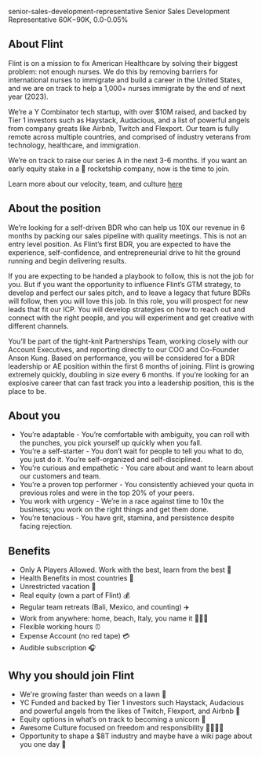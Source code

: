 senior-sales-development-representative
Senior Sales Development Representative
$60K-$90K, 0.0-0.05%


## About Flint

Flint is on a mission to fix American Healthcare by solving their biggest problem: not enough nurses. We do this by removing barriers for international nurses to immigrate and build a career in the United States, and we are on track to help a 1,000+ nurses immigrate by the end of next year (2023). 

We’re a Y Combinator tech startup, with over $10M raised, and backed by Tier 1 investors such as Haystack, Audacious, and a list of powerful angels from company greats like Airbnb, Twitch and Flexport. Our team is fully remote across multiple countries, and comprised of industry veterans from technology, healthcare, and immigration. 

We’re on track to raise our series A in the next 3-6 months. If you want an early equity stake in a 🚀 rocketship company, now is the time to join.

Learn more about our velocity, team, and culture [here](https://www.notion.so/Intro-to-Flint-a95275943bd94f7c83d7ae570201ded1)


## About the position
We’re looking for a self-driven BDR who can help us 10X our revenue in 6 months by packing our sales pipeline with quality meetings. This is not an entry level position. As Flint’s first BDR, you are expected to have the experience, self-confidence, and entrepreneurial drive to hit the ground running and begin delivering results. 

If you are expecting to be handed a playbook to follow, this is not the job for you. But if you want the opportunity to influence Flint’s GTM strategy, to develop and perfect our sales pitch, and to leave a legacy that future BDRs will follow, then you will love this job. In this role, you will prospect for new leads that fit our ICP. You will develop strategies on how to reach out and connect with the right people, and you will experiment and get creative with different channels.

You’ll be part of the tight-knit Partnerships Team, working closely with our Account Executives, and reporting directly to our COO and Co-Founder Anson Kung. Based on performance, you will be considered for a BDR leadership or AE position within the first 6 months of joining. Flint is growing extremely quickly, doubling in size every 6 months. If you’re looking for an explosive career that can fast track you into a leadership position, this is the place to be.

## About you
- You’re adaptable - You’re comfortable with ambiguity, you can roll with the punches, you pick yourself up quickly when you fall.
- You’re a self-starter - You don’t wait for people to tell you what to do, you just do it. You’re self-organized and self-disciplined.
- You’re curious and empathetic - You care about and want to learn about our customers and team.
- You’re a proven top performer - You consistently achieved your quota in previous roles and were in the top 20% of your peers.
- You work with urgency - We’re in a race against time to 10x the business; you work on the right things and get them done.
- You’re tenacious -  You have grit, stamina, and persistence despite facing rejection.

## Benefits

- Only A Players Allowed. Work with the best, learn from the best 🥇
- Health Benefits in most countries 🏥
- Unrestricted vacation 🌴
- Real equity (own a part of Flint) 💰
- Regular team retreats (Bali, Mexico, and counting) ✈️
- Work from anywhere: home, beach, Italy, you name it 👩🏽‍💻
- Flexible working hours ⏰
- Expense Account (no red tape) 💳
- Audible subscription 🎧

## Why you should join Flint
- We're growing faster than weeds on a lawn 🌱
- YC Funded and backed by Tier 1 investors such Haystack, Audacious and powerful angels from the likes of Twitch, Flexport, and Airbnb 💸
- Equity options in what’s on track to becoming a unicorn 🦄
- Awesome Culture focused on freedom and responsibility 👨‍👩‍👧‍👦
- Opportunity to shape a $8T industry and maybe have a wiki page about you one day 📜
